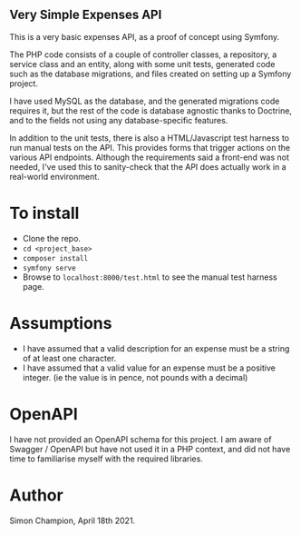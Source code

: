 ## Very Simple Expenses API

This is a very basic expenses API, as a proof of concept using Symfony.

The PHP code consists of a couple of controller classes, a repository, a service class and an entity, along with some unit tests, generated code such as the database migrations, and files created on setting up a Symfony project.

I have used MySQL as the database, and the generated migrations code requires it, but the rest of the code is database agnostic thanks to Doctrine, and to the fields not using any database-specific features.

In addition to the unit tests, there is also a HTML/Javascript test harness to run manual tests on the API. This provides forms that trigger actions on the various API endpoints. Although the requirements said a front-end was not needed, I've used this to sanity-check that the API does actually work in a real-world environment.


# To install

* Clone the repo.
* `cd <project_base>`
* `composer install`
* `symfony serve`
* Browse to `localhost:8000/test.html` to see the manual test harness page.


# Assumptions

* I have assumed that a valid description for an expense must be a string of at least one character.
* I have assumed that a valid value for an expense must be a positive integer. (ie the value is in pence, not pounds with a decimal)


# OpenAPI

I have not provided an OpenAPI schema for this project. I am aware of Swagger / OpenAPI but have not used it in a PHP context, and did not have time to familiarise myself with the required libraries.


# Author

Simon Champion, April 18th 2021.

